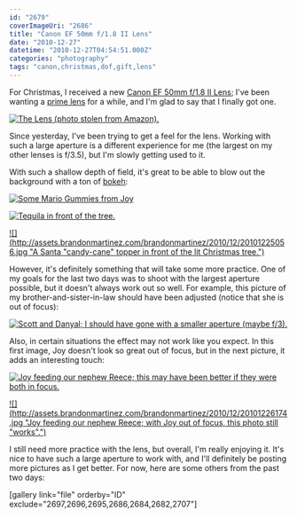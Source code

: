 ```yaml
---
id: "2679"
coverImageUri: "2686"
title: "Canon EF 50mm f/1.8 II Lens"
date: "2010-12-27"
datetime: "2010-12-27T04:54:51.000Z"
categories: "photography"
tags: "canon,christmas,dof,gift,lens"
---
```


For Christmas, I received a new [Canon EF 50mm f/1.8 II Lens](http://www.amazon.com/gp/product/B00007E7JU/ref=oss_product); I've been wanting a [prime lens](http://en.wikipedia.org/wiki/Prime_lens) for a while, and I'm glad to say that I finally got one.

[![](http://assets.brandonmartinez.com/brandonmartinez/2010/12/41wx0ebndXL.jpg "The Lens (photo stolen from Amazon).")](http://assets.brandonmartinez.com/brandonmartinez/2010/12/41wx0ebndXL.jpg)

Since yesterday, I've been trying to get a feel for the lens. Working with such a large aperture is a different experience for me (the largest on my other lenses is f/3.5), but I'm slowly getting used to it.

With such a shallow depth of field, it's great to be able to blow out the background with a ton of [bokeh](http://en.wikipedia.org/wiki/Bokeh):

[![](http://assets.brandonmartinez.com/brandonmartinez/2010/12/20101225063-575x259.jpg "Some Mario Gummies from Joy")](http://assets.brandonmartinez.com/brandonmartinez/2010/12/20101225063.jpg)

[![](http://assets.brandonmartinez.com/brandonmartinez/2010/12/20101225011-575x383.jpg "Tequila in front of the tree.")](http://assets.brandonmartinez.com/brandonmartinez/2010/12/20101225011.jpg)

[![](http://assets.brandonmartinez.com/brandonmartinez/2010/12/20101225056.jpg "A Santa "candy-cane" topper in front of the lit Christmas tree.")](http://assets.brandonmartinez.com/brandonmartinez/2010/12/20101225056.jpg)

However, it's definitely something that will take some more practice. One of my goals for the last two days was to shoot with the largest aperture possible, but it doesn't always work out so well. For example, this picture of my brother-and-sister-in-law should have been adjusted (notice that she is out of focus):

[![](http://assets.brandonmartinez.com/brandonmartinez/2010/12/20101226045-575x383.jpg "Scott and Danyal; I should have gone with a smaller aperture (maybe f/3).")](http://assets.brandonmartinez.com/brandonmartinez/2010/12/20101226045.jpg)

Also, in certain situations the effect may not work like you expect. In this first image, Joy doesn't look so great out of focus, but in the next picture, it adds an interesting touch:

[![](http://assets.brandonmartinez.com/brandonmartinez/2010/12/20101226173.jpg "Joy feeding our nephew Reece; this may have been better if they were both in focus.")](http://assets.brandonmartinez.com/brandonmartinez/2010/12/20101226173.jpg)

[![](http://assets.brandonmartinez.com/brandonmartinez/2010/12/20101226174.jpg "Joy feeding our nephew Reece; with Joy out of focus, this photo still "works".")](http://assets.brandonmartinez.com/brandonmartinez/2010/12/20101226174.jpg)

I still need more practice with the lens, but overall, I'm really enjoying it. It's nice to have such a large aperture to work with, and I'll definitely be posting more pictures as I get better. For now, here are some others from the past two days:

\[gallery link="file" orderby="ID" exclude="2697,2696,2695,2686,2684,2682,2707"\]

